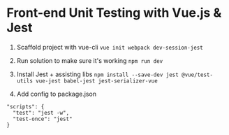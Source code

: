 # Front-end Unit Testing with Vue.js & Jest

1. Scaffold project with vue-cli
`vue init webpack dev-session-jest`

2. Run solution to make sure it's working
`npm run dev`

3. Install Jest + assisting libs
`npm install --save-dev jest @vue/test-utils vue-jest babel-jest jest-serializer-vue`

4. Add config to package.json
```
"scripts": {
  "test": "jest -w",
  "test-once": "jest"
}
```
